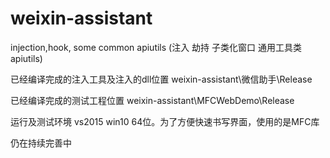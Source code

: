 # weixin-assistant
injection,hook, some common apiutils (注入 劫持 子类化窗口 通用工具类apiutils)

已经编译完成的注入工具及注入的dll位置
weixin-assistant\微信助手\Release

已经编译完成的测试工程位置
weixin-assistant\MFCWebDemo\Release

运行及测试环境
vs2015 win10 64位。为了方便快速书写界面，使用的是MFC库

仍在持续完善中